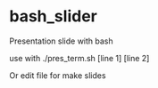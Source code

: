 # bash_slider
Presentation slide with bash

use with ./pres_term.sh <id> [line 1] [line 2]
  
Or edit file for make slides
